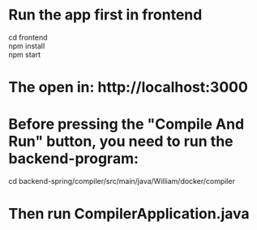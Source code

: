 # Run the app first in frontend

cd frontend <br />
npm install <br />
npm start <br />

# The open in: http://localhost:3000

# Before pressing the "Compile And Run" button, you need to run the backend-program:

cd backend-spring/compiler/src/main/java/William/docker/compiler

# Then run CompilerApplication.java
